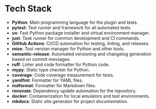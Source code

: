 # Tech Stack

- **Python**: Main programming language for the plugin and tests.
- **pytest**: Test runner and framework for all automated tests.
- **uv**: Fast Python package installer and virtual environment manager.
- **just**: Task runner for common development and CI commands.
- **GitHub Actions**: CI/CD automation for testing, linting, and releases.
- **mise**: Tool version manager for Python and other tools.
- **semantic-release**: Automated versioning and changelog generation based on commit messages.
- **ruff**: Linter and code formatter for Python code.
- **mypy**: Static type checker for Python.
- **coverage**: Code coverage measurement for tests.
- **yamlfmt**: Formatter for YAML files.
- **mdformat**: Formatter for Markdown files.
- **renovate**: Dependency update automation for the repository.
- **docker**: Containerization for local emulators and test environments.
- **mkdocs**: Static site generator for project documentation.
